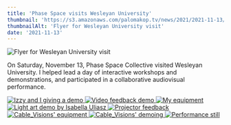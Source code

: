 ```yaml
---
title: 'Phase Space visits Wesleyan University'
thumbnail: 'https://s3.amazonaws.com/palomakop.tv/news/2021/2021-11-13/wesleyan_show_poster.jpg'
thumbnailAlt: 'Flyer for Wesleyan University visit'
date: '2021-11-13'
---
```


<img alt="Flyer for Wesleyan University visit" loading="lazy" src="https://s3.amazonaws.com/palomakop.tv/news/2021/2021-11-13/wesleyan_show_poster.jpg"/>
<p>
  On Saturday, November 13, Phase Space Collective visited Wesleyan University. I helped lead a day of interactive workshops and demonstrations, and participated in a collaborative audiovisual performance.
  </p>
<div class="photo-grid-2-columns lightbox" id="wesleyan-lightbox">
<a href="https://s3.amazonaws.com/palomakop.tv/news/2021/2021-11-13/wesleyan_1_2000px.jpg">
<img alt="Izzy and I giving a demo" loading="lazy" src="https://s3.amazonaws.com/palomakop.tv/news/2021/2021-11-13/wesleyan_1_720px.jpg"/>
</a>
<a href="https://s3.amazonaws.com/palomakop.tv/news/2021/2021-11-13/wesleyan_2_2000px.jpg">
<img alt="Video feedback demo" loading="lazy" src="https://s3.amazonaws.com/palomakop.tv/news/2021/2021-11-13/wesleyan_2_720px.jpg"/>
</a>
<a href="https://s3.amazonaws.com/palomakop.tv/news/2021/2021-11-13/wesleyan_3_2000px.jpg">
<img alt="My equipment" loading="lazy" src="https://s3.amazonaws.com/palomakop.tv/news/2021/2021-11-13/wesleyan_3_720px.jpg"/>
</a>
<a href="https://s3.amazonaws.com/palomakop.tv/news/2021/2021-11-13/wesleyan_4_2000px.jpg" title="Light art demo by Isabella Uliasz">
<img alt="Light art demo by Isabella Uliasz" loading="lazy" src="https://s3.amazonaws.com/palomakop.tv/news/2021/2021-11-13/wesleyan_4_720px.jpg"/>
</a>
<a href="https://s3.amazonaws.com/palomakop.tv/news/2021/2021-11-13/wesleyan_5_2000px.jpg">
<img alt="Projector feedback" loading="lazy" src="https://s3.amazonaws.com/palomakop.tv/news/2021/2021-11-13/wesleyan_5_720px.jpg"/>
</a>
<a href="https://s3.amazonaws.com/palomakop.tv/news/2021/2021-11-13/wesleyan_6_2000px.jpg">
<img alt="Cable_Visions' equipment" loading="lazy" src="https://s3.amazonaws.com/palomakop.tv/news/2021/2021-11-13/wesleyan_6_720px.jpg"/>
</a>
<a href="https://s3.amazonaws.com/palomakop.tv/news/2021/2021-11-13/wesleyan_7_2000px.jpg">
<img alt="Cable_Visions' demoing" loading="lazy" src="https://s3.amazonaws.com/palomakop.tv/news/2021/2021-11-13/wesleyan_7_720px.jpg"/>
</a>
<a href="https://s3.amazonaws.com/palomakop.tv/news/2021/2021-11-13/wesleyan_8_2000px.jpg">
<img alt="Performance still" loading="lazy" src="https://s3.amazonaws.com/palomakop.tv/news/2021/2021-11-13/wesleyan_8_720px.jpg"/>
</a>
</div>
<script>
  var wesleyan_lightbox = new SimpleLightbox({elements: '#wesleyan-lightbox a'});
  </script>
